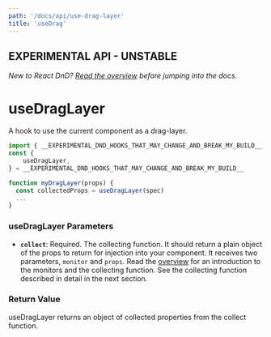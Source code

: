 ```yaml
---
path: '/docs/api/use-drag-layer'
title: 'useDrag'
---
```


## EXPERIMENTAL API - UNSTABLE

_New to React DnD? [Read the overview](/docs/overview) before jumping into the docs._

# useDragLayer

A hook to use the current component as a drag-layer.

```js
import { __EXPERIMENTAL_DND_HOOKS_THAT_MAY_CHANGE_AND_BREAK_MY_BUILD__ } from 'react-dnd'
const {
	useDragLayer,
} = __EXPERIMENTAL_DND_HOOKS_THAT_MAY_CHANGE_AND_BREAK_MY_BUILD__

function myDragLayer(props) {
  const collectedProps = useDragLayer(spec)
  ...
}
```

### useDragLayer Parameters

- **`collect`**: Required. The collecting function. It should return a plain object of the props to return for injection into your component. It receives two parameters, `monitor` and `props`. Read the [overview](/docs/overview) for an introduction to the monitors and the collecting function. See the collecting function described in detail in the next section.

### Return Value

useDragLayer returns an object of collected properties from the collect function.
